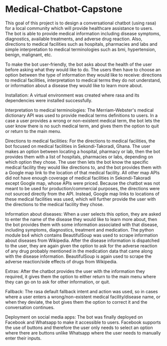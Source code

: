 # Medical-Chatbot-Capstone
This goal of this project is to design a conversational chatbot (using rasa) for a local community which will provide healthcare assistance to users. The bot is able to provide medical information including disease symptoms, diagnostics, available treatments, and adverse drug reaction. Also, directions to medical facilities such as hospitals, pharmacies and labs and simple interpretation to medical terminologies such as bmi, hypertension, benign, malignant, etc.

To make the bot user-friendly, the bot asks about the health of the user before asking what they would like to do. The users then have to choose an option between the type of information they would like to receive: directions to medical facilities, interpretation to medical terms they do not understand, or information about a disease they would like to learn more about.

Installation:
A virtual environment was created where rasa and its dependencies were installed successfully.

Interpretation to medical terminologies:
The Merriam-Webster's medical dictionary API was used to provide medical terms definitions to users. In a case a user provides a wrong or non-existent medical term, the bot lets the user know there is no such medical term, and gives them the option to quit or return to the main menu.

Directions to medical facilities:
For the directions to medical facilities, the bot focused on medical facilities in Sekondi-Takoradi, Ghana. The user makes an option between locating a hospital, pharmacy or lab, then the bot provides them with a list of hospitals, pharmacies or labs, depending on which option they chose. The user then lets the bot know the specific medical facility they would like directions to, and the bot provides them with a Google map link to the location of that medical facility.
All other map APIs did not have enough coverage of medical facilities in Sekondi-Takoradi except Google map, whose APIs were priced. Because the chatbot was not meant to be used for production/commercial purposes, the directions were not sourced directly from the API. Instead, Google map links to locations of these medical facilities was used, which will further provide the user with the directions to the medical facility they chose.

Information about diseases:
When a user selects this option, they are asked to enter the name of the disease they would like to learn more about, then the bot provides them with some information associated with that disease, including symptoms, diagnostics, treatment and medication.
The python module bs4 which contains BeautifulSoup was used to scrape information about diseases from Wikipedia.
After the disease information is dispatched to the user, they are again given the option to ask for the adverse reaction of any drug probably mentioned in the medication data that came along with the disease information. BeautifulSoup is again used to scrape the adverse reaction/side effects of drugs from Wikipedia.

Extras:
After the chatbot provides the user with the information they required, it gives them the option to either return to the main menu where they can go on to ask for other information, or quit.

Fallback:
The rasa default fallback intent and action was used, so in cases where a user enters a wrong/non-existent medical facility/disease name, or when they deviate, the bot gives them the option to correct it and the conversation continues.

Deployment on social media apps:
The bot was finally deployed on Facebook and Whatsapp to make it accessible to users. Facebook supports the use of buttons and therefore the user only needs to select an option where there are buttons unlike Whatsapp where the user needs to manually enter their inputs.